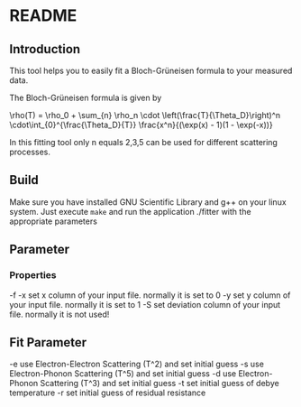 ﻿# README

## Introduction

This tool helps you to easily fit a Bloch-Grüneisen formula to your measured data.

The Bloch-Grüneisen formula is given by 

\rho(T) = \rho_0 + \sum_{n} \rho_n \cdot \left(\frac{T}{\Theta_D}\right)^n \cdot\int_{0}^{\frac{\Theta_D}{T}} \frac{x^n}{(\exp(x) - 1)(1 - \exp(-x))}

In this fitting tool only n equals 2,3,5 can be used for different scattering processes.  


## Build

Make sure you have installed GNU Scientific Library and g++ on your linux system.
Just execute  `make`  and run the application ./fitter with the appropriate parameters


## Parameter

### Properties
-f <Path>
-x <int>  set x column of your input file. normally it is set to 0
-y <int>  set y column of your input file. normally it is set to 1
-S <int>  set deviation column of your input file. normally it is not used!

## Fit Parameter

-e <double>	use Electron-Electron Scattering (T^2) and set initial guess
-s <double>	use Electron-Phonon Scattering (T^5) and set initial guess
-d <double> 	use Electron-Phonon Scattering (T^3) and set initial guess
-t <double>	set initial guess of debye temperature
-r <double>	set initial guess of residual resistance



